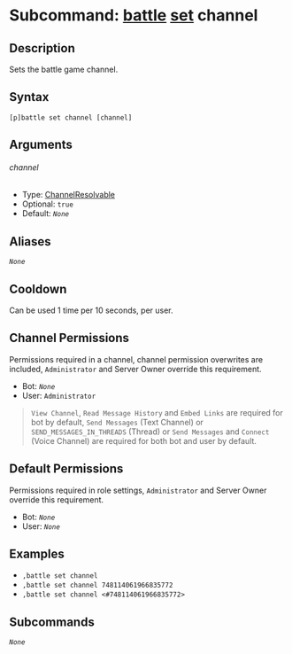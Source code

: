 # Subcommand: [battle](../battle.md) [set](./set.md) channel

## Description

Sets the battle game channel.

## Syntax

```
[p]battle set channel [channel]
```

## Arguments

###### channel

- Type: [ChannelResolvable](/typedefs/ChannelResolvable.md)
- Optional: `true`
- Default: *`None`*

## Aliases

*`None`*

## Cooldown

Can be used 1 time per 10 seconds, per user.

## Channel Permissions

Permissions required in a channel, channel permission overwrites are included, `Administrator` and Server Owner override this requirement.

- Bot: *`None`*
- User: `Administrator`

> `View Channel`, `Read Message History` and `Embed Links` are required for bot by default, `Send Messages` (Text Channel) or `SEND_MESSAGES_IN_THREADS` (Thread) or `Send Messages` and `Connect` (Voice Channel) are required for both bot and user by default.

## Default Permissions

Permissions required in role settings, `Administrator` and Server Owner override this requirement.

- Bot: *`None`*
- User: *`None`*

## Examples

- `,battle set channel`
- `,battle set channel 748114061966835772`
- `,battle set channel <#748114061966835772>`

## Subcommands

*`None`*
